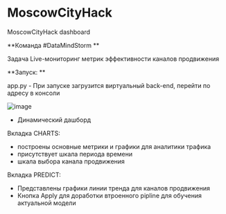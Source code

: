 # MoscowCityHack

MoscowCityHack dashboard

**Команда #DataMindStorm **

Задача Live-мониторинг метрик эффективности каналов продвижения

**Запуск: **

app.py - При запуске загрузится виртуальный back-end, перейти по адресу в консоли

![image](https://user-images.githubusercontent.com/74624648/173255497-6db57c9b-5be9-4f4e-aa61-433dd1017c44.png)


- Динамический дашборд

Вкладка CHARTS:

 - построены основные метрики и графики для аналитики трафика
 - присутствует шкала периода времени
 - шкала выбора канала продвижения

Вкладка PREDICT:
 - Представлены графики линии тренда для каналов продвижения
 - Кнопка Apply для доработки втроенного pipline для обучения актуальной модели 

